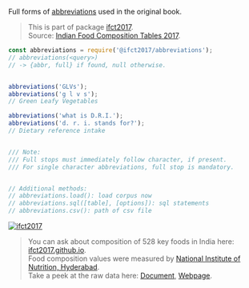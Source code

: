 Full forms of [abbreviations] used in the original book.
> This is part of package [ifct2017].<br>
> Source: [Indian Food Composition Tables 2017].

```javascript
const abbreviations = require('@ifct2017/abbreviations');
// abbreviations(<query>)
// -> {abbr, full} if found, null otherwise.


abbreviations('GLVs');
abbreviations('g l v s');
// Green Leafy Vegetables

abbreviations('what is D.R.I.');
abbreviations('d. r. i. stands for?');
// Dietary reference intake


/// Note:
/// Full stops must immediately follow character, if present.
/// For single character abbreviations, full stop is mandatory.


// Additional methods:
// abbreviations.load(): load corpus now
// abbreviations.sql([table], [options]): sql statements
// abbreviations.csv(): path of csv file
```




[![ifct2017](http://ifct2017.com/ifct_2017.jpg)](https://www.npmjs.com/package/ifct2017)
> You can ask about composition of 528 key foods in India here: [ifct2017.github.io].<br>
> Food composition values were measured by [National Institute of Nutrition, Hyderabad].<br>
> Take a peek at the raw data here: [Document], [Webpage].

[ifct2017]: https://www.npmjs.com/package/ifct2017
[Indian Food Composition Tables 2017]: http://ifct2017.com/
[abbreviations]: https://github.com/ifct2017/abbreviations/blob/master/index.csv
[ifct2017.github.io]: https://ifct2017.github.io
[National Institute of Nutrition, Hyderabad]: https://www.nin.res.in/
[Document]: https://docs.google.com/spreadsheets/d/1ZTzOOj827HhsUWhdISh1lOJsOh-dvh3ORbAPs9XHI1Q/edit?usp=sharing
[Webpage]: https://docs.google.com/spreadsheets/d/e/2PACX-1vSPLlUvSc4OuO8cHl7kBntXJvolVWxklwZrbyNX0YfOaMMQpAi6iwf47If6wE1UyCTiBHUcx-UwLdb9/pubhtml
